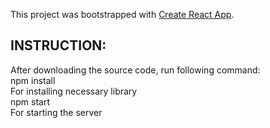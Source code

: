 This project was bootstrapped with [Create React App](https://github.com/facebook/create-react-app).

## INSTRUCTION:

After downloading the source code, run following command:<br />
npm install <br />
For installing necessary library <br />
npm start <br />
For starting the server<br />
